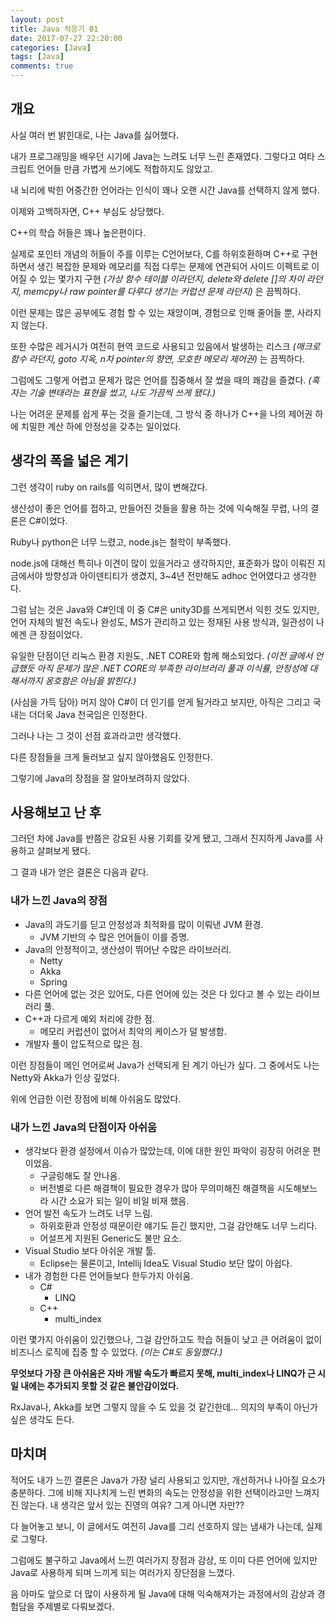 ```yaml
---
layout: post
title: Java 적응기 01
date: 2017-07-27 22:20:00
categories: [Java]
tags: [Java]
comments: true
---
```


## 개요

사실 여러 번 밝힌대로, 나는 Java를 싫어했다.

내가 프로그래밍을 배우던 시기에 Java는 느려도 너무 느린 존재였다. 그렇다고 여타 스크립트 언어들 만큼 가볍게 쓰기에도 적합하지도 않았고.

내 뇌리에 박힌 어중간한 언어라는 인식이 꽤나 오랜 시간 Java를 선택하지 않게 했다.

이제와 고백하자면, C++ 부심도 상당했다.

C++의 학습 허들은 꽤나 높은편이다.

실제로 포인터 개념의 허들이 주를 이루는 C언어보다, C를 하위호환하며 C++로 구현하면서 생긴 복잡한 문제와 메모리를 직접 다루는 문제에 연관되어 사이드 이펙트로 이어질 수 있는 몇가지 구현 *(가상 함수 테이블 이라던지, delete와 delete []의 차이 라던지, memcpy나 raw pointer를 다루다 생기는 커럽션 문제 라던지)* 은 끔찍하다.

이런 문제는 많은 공부에도 경험 할 수 있는 재앙이며, 경험으로 인해 줄어들 뿐, 사라지지 않는다.

또한 수많은 레거시가 여전히 현역 코드로 사용되고 있음에서 발생하는 리스크 *(매크로 함수 라던지, goto 지옥, n차 pointer의 향연, 모호한 메모리 제어권)* 는 끔찍하다.

그럼에도 그렇게 어렵고 문제가 많은 언어를 집중해서 잘 썼을 때의 쾌감을 즐겼다. *(혹자는 기술 변태라는 표현을 썼고, 나도 가끔씩 쓰게 됐다.)*

나는 어려운 문제를 쉽게 푸는 것을 즐기는데, 그 방식 중 하나가 C++을 나의 제어권 하에 치밀한 계산 하에 안정성을 갖추는 일이었다.

## 생각의 폭을 넓은 계기

그런 생각이 ruby on rails를 익히면서, 많이 변해갔다.

생산성이 좋은 언어를 접하고, 만들어진 것들을 활용 하는 것에 익숙해질 무렵, 나의 결론은 C#이었다.

Ruby나 python은 너무 느렸고, node.js는 철학이 부족했다. 

node.js에 대해선 특히나 이견이 많이 있을거라고 생각하지만, 표준화가 많이 이뤄진 지금에서야 방향성과 아이덴티티가 생겼지, 3~4년 전만해도 adhoc 언어였다고 생각한다. 

그럼 남는 것은 Java와 C#인데 이 중 C#은 unity3D를 쓰게되면서 익힌 것도 있지만, 언어
자체의 발전 속도나 완성도, MS가 관리하고 있는 정재된 사용 방식과, 일관성이 나에겐 큰 장점이었다.

유일한 단점이던 리눅스 환경 지원도, .NET CORE와 함께 해소되었다. *(이전 글에서 언급했듯 아직 문제가 많은 .NET CORE의 부족한 라이브러리 풀과 이식률, 안정성에 대해서까지 옹호함은 아님을 밝힌다.)*

(사심을 가득 담아) 머지 않아 C#이 더 인기를 얻게 될거라고 보지만, 아직은 그리고 국내는 더더욱 Java 천국임은 인정한다.

그러나 나는 그 것이 선점 효과라고만 생각했다. 

다른 장점들을 크게 둘러보고 싶지 않아했음도 인정한다.

그렇기에 Java의 장점을 잘 알아보려하지 않았다.

## 사용해보고 난 후

그러던 차에 Java를 반쯤은 강요된 사용 기회를 갖게 됐고, 그래서 진지하게 Java를 사용하고 살펴보게 됐다.

그 결과 내가 얻은 결론은 다음과 같다.

### 내가 느낀 Java의 장점
* Java의 과도기를 딛고 안정성과 최적화를 많이 이뤄낸 JVM 환경.
    * JVM 기반의 수 많은 언어들이 이를 증명.
* Java의 안정적이고, 생산성이 뛰어난 수많은 라이브러리.
    * Netty
    * Akka
    * Spring
* 다른 언어에 없는 것은 있어도, 다른 언어에 있는 것은 다 있다고 볼 수 있는 라이브러리 풀.
* C++과 다르게 예외 처리에 강한 점.
    * 메모리 커럽션이 없어서 최악의 케이스가 덜 발생함.
* 개발자 풀이 압도적으로 많은 점.

이런 장점들이 메인 언어로써 Java가 선택되게 된 계기 아닌가 싶다.
그 중에서도 나는 Netty와 Akka가 인상 깊었다.

위에 언급한 이런 장점에 비해 아쉬움도 많았다.

### 내가 느낀 Java의 단점이자 아쉬움
* 생각보다 환경 설정에서 이슈가 많았는데, 이에 대한 원인 파악이 굉장히 어려운 편이었음.
    * 구글링해도 잘 안나옴.
    * 버전별로 다른 해결책이 필요한 경우가 많아 무의미해진 해결책을 시도해보느라 시간 소요가 되는 일이 비일 비재 했음.
* 언어 발전 속도가 느려도 너무 느림.
    * 하위호환과 안정성 때문이란 얘기도 듣긴 했지만, 그걸 감안해도 너무 느리다.
    * 어설프게 지원된 Generic도 불만 요소.
* Visual Studio 보다 아쉬운 개발 툴.
    * Eclipse는 물론이고, Intellij Idea도 Visual Studio 보단 많이 아쉽다.
* 내가 경험한 다른 언어들보다 한두가지 아쉬움.
    * C#
        * LINQ
    * C++
        * multi_index

이런 몇가지 아쉬움이 있긴했으나, 그걸 감안하고도 학습 허들이 낮고 큰 어려움이 없이 비즈니스 로직에 집중 할 수 있었다. *(이는 C#도 동일했다.)*

**무엇보다 가장 큰 아쉬움은 자바 개발 속도가 빠르지 못해, multi_index나 LINQ가 근 시일 내에는 추가되지 못할 것 같은 불안감이었다.**

RxJava나, Akka를 보면 그렇지 않을 수 도 있을 것 같긴한데... 의지의 부족이 아닌가 싶은 생각도 든다. 

## 마치며

적어도 내가 느낀 결론은 Java가 가장 널리 사용되고 있지만, 개선하거나 나아질 요소가 충분하다. 그에 비해 지나치게 느린 변화의 속도는 안정성을 위한 선택이라고만 느껴지진 않는다. 내 생각은 앞서 있는 진영의 여유? 그게 아니면 자만??

다 늘어놓고 보니, 이 글에서도 여전히 Java를 그리 선호하지 않는 냄새가 나는데, 실제로 그렇다.

그럼에도 불구하고 Java에서 느낀 여러가지 장점과 감상, 또 이미 다른 언어에 있지만 Java로 사용하게 되며 느끼게 되는 여러가지 장단점을 느꼈다.

음 아마도 앞으로 더 많이 사용하게 될 Java에 대해 익숙해져가는 과정에서의 감상과 경험담을 주제별로 다뤄보겠다.